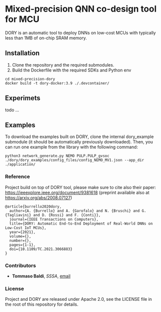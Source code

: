 Mixed-precision QNN co-design tool for MCU
===================================

DORY is an automatic tool to deploy DNNs on low-cost MCUs with typically less than 1MB of on-chip SRAM memory. 


Installation
------------

1. Clone the repository and the required submodules.
2. Build the Dockerfile with the required SDKs and Python env
```
cd mixed-precision-dory
docker build -t dory-docker:3.9 ./.devcontainer/ 
```

Experimets
---------
todo ...


Examples
--------
To download the examples built on DORY, clone the internal dory_example submodule (it should be automatically previously downloaded).
Then, you can run one example from the library with the following command:
```
python3 network_generate.py NEMO PULP.PULP_gvsoc ./dory/dory_examples/config_files/config_NEMO_MV1.json --app_dir ./application/
```


### Reference
Project build on top of DORY tool, please make sure to cite also their paper: https://ieeexplore.ieee.org/document/9381618 (preprint available also at https://arxiv.org/abs/2008.07127)
```
@article{burrello2020dory,
  author={A. {Burrello} and A. {Garofalo} and N. {Bruschi} and G. {Tagliavini} and D. {Rossi} and F. {Conti}},
  journal={IEEE Transactions on Computers}, 
  title={DORY: Automatic End-to-End Deployment of Real-World DNNs on Low-Cost IoT MCUs}, 
  year={2021},
  volume={},
  number={},
  pages={1-1},
  doi={10.1109/TC.2021.3066883}
}
```

### Contributors
+ **Tommaso Baldi**, *SSSA*, [email](mailto:tommaso.baldi@santannapisa.it)


### License
Project and DORY are released under Apache 2.0, see the LICENSE file in the root of this repository for details.
